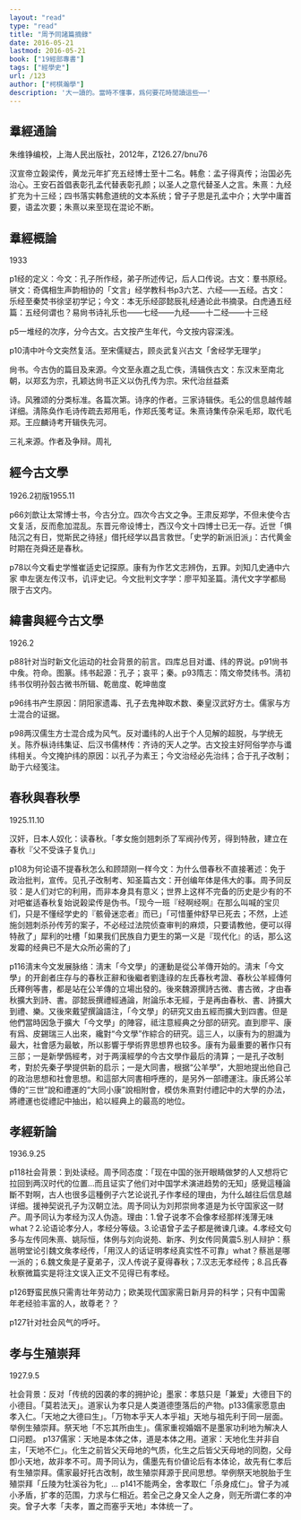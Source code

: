 ```yaml
---
layout: "read"
type: "read"
title: "周予同諸篇摘錄"
date: 2016-05-21
lastmod: 2016-05-21
book: ["19經部專書"]
tags: ["經學史"]
url: /123
author: ["柯棋瀚學"]
description: '大一讀的。當時不懂事，爲何要花時閒讀這些⋯⋯'
---
```


## 羣經通論

朱维铮编校，上海人民出版社，2012年，Z126.27/bnu76

汉宣帝立榖梁传，黄龙元年扩充五经博士至十二名。韩愈：孟子得真传；治国必先治心。王安石首倡表彰孔孟代替表彰孔颜；以圣人之意代替圣人之言。朱熹：九经扩充为十三经；四书落实韩愈道统的文本系统；曾子子思是孔孟中介；大学中庸首要，语孟次要；朱熹以来至现在混论不断。

## 羣經概論

1933

p1经的定义：今文：孔子所作经，弟子所述传记，后人口传说。古文：羣书<n>原经</n>。骈文：奇偶相生声韵相协的「文言」<n>经学教科书</n>p3六艺、六经——五经。古文：乐经至秦焚书<n>徐坚初学记</n>；今文：本无乐经<n>邵懿辰礼经通论此书摘录。白虎通五经篇：五经何谓也？易尙书诗礼乐也</n>——七经——九经——十二经——十三经

p5一堆经的次序，分今古文。古文按产生年代，今文按内容深浅。

p10淸中叶今文突然复活。至宋儒疑古，顾炎武复兴古文「舍经学无理学」

尙书。今古伪的篇目及来源。今文至永嘉之乱亡佚，淸辑佚古文：东汉末至南北朝，以郑玄为宗，孔颖达尙书正义以伪孔传为宗。宋代治丝益紊

诗。风雅颂的分类标准。各篇次第。诗序的作者。三家诗辑佚。毛公的信息越传越详细。淸陈奂作毛诗传疏去郑用毛，作郑氏笺考证。朱熹诗集传杂采毛郑，取代毛郑。王应麟诗考开辑佚先河。

三礼来源。作者及争辩。周礼

## 經今古文學

1926.2初版1955.11

p66刘歆让太常博士书，今古分立。四次今古文之争。王肃反郑学，不但未使今古文复活，反而愈加混乱。东晋元帝设博士，西汉今文十四博士已无一存。近世「惧陆沉之有日，觉斯民之待拯」借托经学以昌言救世。「史学的新派旧派」：古代黄金时期在尧舜还是春秋。

p78以今文看史学惟崔适史记探原。康有为作艺文志辨伪，五罪。刘知几史通中六家 申左褒左传汉书，讥评史记。今文批判文字学：廖平知圣篇。淸代文字学都局限于古文内。

## 緯書與經今古文學

1926.2

p88针对当时新文化运动的社会背景的前言。四库总目对谶、纬的界说。p91尙书中矦。符命。图篆。纬书起源：孔子；哀平；秦。p93隋志：隋文帝焚纬书。淸初纬书仅明孙瑴古微书所辑、乾凿度、乾坤凿度

p96纬书产生原因：阴阳家遗毒、孔子去鬼神取术数、秦皇汉武好方士。儒家与方士混合的证据。

p98两汉儒生方士混合成为风气。反对谶纬的人出于个人见解的超脱，与学统无关。陈乔枞诗纬集证、后汉书儒林传：齐诗的天人之学。古文投主好阿俗学亦与谶纬相关。今文掩护纬的原因：以孔子为素王；今文治经必先治纬；合于孔子改制；助于六经笺注。

## 春秋與春秋學

1925.11.10

汉奸，日本人奴化：读春秋。「孝女施剑翘刺杀了军阀孙传芳，得到特赦，建立在春秋『父不受诛子复仇』」

p108为何论语不提春秋<n>怎么和顾颉刚一样</n>今文：为什么借春秋不直接著述：免于政治批判，宣传。<n>见孔子改制考、知圣篇</n>古文：开创编年体是伟大的事。周予同反驳：是人们对它的利用，而非本身具有意义；世界上这样不完备的历史是少有的<n>不对吧</n>崔适春秋复始说榖梁传是伪书。「现今一班『经啊经啊』在那么叫喊的宝贝们，只是不懂经学史的『骸骨迷恋者』而已」「可惜董仲舒早已死去；不然，上述施剑翘刺杀孙传芳的案子，不必经过法院侦查审判的麻烦，只要请教他，便可以得特赦了」<n>犀利的吐槽</n>「如果我们民族自力更生的第一义是『现代化』的话，那么这发霉的经典已不是大众所必需的了」

p116淸末今文发展脉络：淸末「今文學」的運動是從<v>公羊傳</v>开始的。淸末「今文學」的开創者庄存与的<v>春秋正辭</v>和後繼者劉逢祿的<v>左氏春秋考證</v>、<v>春秋公羊經傳何氏釋例</v>等書，都是站在<v>公羊傳</v>的立場出發的。後來魏源撰<v>詩古微</v>、<v>書古微</v>，才由<v>春秋</v>擴大到<v>詩</v>、<v>書</v>。邵懿辰撰<v>禮經通論</v>，附論乐本无經，于是再由<v>春秋</v>、<v>書</v>、<v>詩</v>擴大到<v>禮</v>、<v>樂</v>。又後來戴望撰<v>論語注</v>，「今文學」的研究又由<v>五經</v>而擴大到四書。但是他們當時因急于擴大「今文學」的陣容，祗注意經典之分部的研究。直到廖平、康有爲、皮錫瑞三人出來，纔對“今文學”作綜合的研究。這三人，以康有为的胆識为最大，社會感为最敏，所以影響于學術界思想界也较多。康有为最重要的著作只有三部；一是<v>新學僞經考</v>，对于两漢經學的今古文學作最后的淸算；一是<v>孔子改制考</v>，對於先秦子學提供新的启示；一是<v>大同書</v>，根据“公羊學”，大胆地提出他自己的政治思想和社會思想。和這部<v>大同書</v>相呼應的，是另外一部<v>禮運注</v>。康氏將<v>公羊傳</v>的“三世”說和<v>禮運</v>的“大同小康”說相附會，模仿朱熹對付<v>禮記</v>中的<v>大學</v>的办法，將<v>禮運</v>也從<v>禮記</v>中抽出，給以經典上的最高的地位。

## 孝經新論

1936.9.25

p118社会背景：到处读经。周予同态度：「现在中国的张开眼睛做梦的人又想将它拉回到两汉时代的位置…而且证实了他们对中国学术演进趋势的无知」<n>感覺這種論斷不對啊，古人也很多這種例子</n>六艺论说孔子作孝经的理由，为什么越往后信息越详细。援神契说孔子为汉朝立法。周予同认为刘邦崇尙孝道是为长守国家这一财产。周予同认为孝经为汉人伪造。理由：1.曾子说孝不会像孝经那样浅薄无味<n>what？</n>2.论语论孝分人，孝经分等级。3.论语曾子孟子都是微谏几谏。4.孝经文句多与左传同<n>朱熹、姚际恒</n>，体例与刘向说苑、新序、列女传同<n>黄震</n>5.别人辩护：蔡邕明堂论引魏文矦孝经传，「用汉人的话证明孝经真实性不可靠」<n>what？蔡邕是哪一派的</n>；6.魏文矦是子夏弟子，汉人传说子夏得春秋；7.汉志无孝经传；8.吕氏春秋察微篇实是将注文误入正文不见得已有孝经。

p126野蛮民族只需靑壮年劳动力；欧美现代国家需日新月异的科学；只有中国需年老经验丰富的人，故尊老<n>？？</n>

p127针对社会风气的呼吁。

## 孝与生殖崇拜

1927.9.5

社会背景：反对「传统的因袭的孝的拥护论」墨家：孝慈只是「兼爱」大德目下的小德目。「莫若法天」。道家认为孝只是人类道德堕落后的产物。p133儒家愿意由孝入仁。「天地之大德曰生」。「万物本乎天人本乎祖」天地与祖先利于同一层面。举例生殖崇拜。祭天地「不忘其所由生」。儒家重视婚姻不是墨家功利地为解决人口问题。
p137儒家：天地是本体之体，道是本体之用。道家：天地化生并非自主，「天地不仁」。化生之前皆父天母地的气质，化生之后皆父天母地的同胞，父母卽小天地，故非孝不可。周予同认为，儒墨先有价値论后有本体论，故先有仁孝后有生殖崇拜。儒家最好托古改制，故生殖崇拜源于民间思想。举例祭天地脱胎于生殖崇拜「丘陵为牡溪谷为牝」…
p141不能两全，舍孝取仁「杀身成仁」。曾子为减小矛盾，扩孝的范围，力求与仁相近。若全己之身又全人之身，则无所谓仁孝的冲突。曾子大孝「夫孝，置之而塞乎天地」本体统一了。
